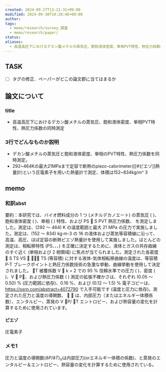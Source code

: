 ```yaml
---
created: 2024-09-27T13:21:31+09:00
modified: 2024-09-30T10:28:46+09:00
author: 
tags:
  - memo/research/survey_調査
  - memo/research/paper/
status: 
aliases:
  - 高温高圧下におけるデカン酸メチルの蒸気圧、飽和液体密度、単相PVT特性、熱圧力係数の同時測
---
```

## TASK
- [ ] タグの修正．ペーパーがどこの論文郡に当てはまるか

## 論文について
### title
- 高温高圧下におけるデカン酸メチルの蒸気圧、飽和液体密度、単相PVT特性、熱圧力係数の同時測定
### 3行でどんなものか説明
- デカン酸メチルの蒸気圧と飽和液体密度、単相のPVT特性、熱圧力係数を同時測定。
- 292~464Kの最大21MPaまで定容で断熱のpiezo-calorimeter([[#ピエゾ]]熱量計)という圧電素子を用いた熱量計で測定、体積は152~834kg/m^ 3

## memo


### 和訳abst
要約：本研究では、バイオ燃料成分の 1 つ (メチルデカノエート) の蒸気圧 ( )、飽和液体密度 ( )、単相 ( ) 特性、および PS  S PVT 熱圧力係数、 を測定しました。測定は、(292 ～ 464) K の温度範囲と最大 21 MPa の圧力で実施しました。測定は、(152 ～ 834) kg·m-3 の 16 の液体および蒸気等容積線に沿って、高温、高圧、ほぼ定容の断熱ピエゾ熱量計を使用して実施しました。ほとんどの測定は、相転移特性 (PS、、、) を正確に決定するために、液体とガスの共存曲線のすぐ近く (単相および 2 相領域) に焦点が当てられました。測定された各密度  S TS VS   TS
(等容積) に対する液体-気体相転移曲線の温度は、等容積 P-T ブレークポイントと熱圧力係数技術の急激な挙動、曲線挙動を使用して決定されました。 T 被覆係数 V

k = 2 での 95 % 信頼水準での圧力 ( )、密度 ( )、V
 P、および熱圧力係数 ( ) 測定の拡張不確かさは、それぞれ (0.05 ～ 0.50) % (圧力範囲に依存)、0.16 %、および (0.12 ～ 1.5) %
電子コピーは、https://ssrn.com/abstract=4072790
で入手可能です (温度と圧力に依存)。測定された圧力と温度の導関数、
  は、内部圧力（またはエネルギー体積係数）、エンタルピー、蒸発の V P/ T
エントロピー、および熱容量の変化を計算するために使用されています。

#### ピエゾ
圧電素子
### メモ1
圧力と温度の導関数$(\partial{P}/\partial{T})_V$は内部圧力(orエネルギー体積の係数)、と蒸発のエンタルピー＆エントロピー、熱容量の変化を計算するために使用されている。